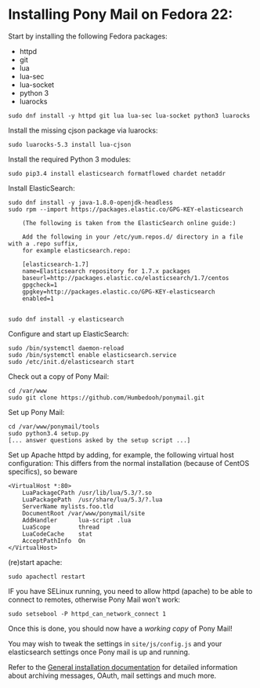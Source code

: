 # Installing Pony Mail on Fedora 22: #

Start by installing the following Fedora packages:

- httpd
- git
- lua
- lua-sec
- lua-socket
- python 3
- luarocks

~~~
sudo dnf install -y httpd git lua lua-sec lua-socket python3 luarocks
~~~

Install the missing cjson package via luarocks:

~~~
sudo luarocks-5.3 install lua-cjson
~~~

Install the required Python 3 modules:
~~~
sudo pip3.4 install elasticsearch formatflowed chardet netaddr
~~~


Install ElasticSearch:

~~~
sudo dnf install -y java-1.8.0-openjdk-headless
sudo rpm --import https://packages.elastic.co/GPG-KEY-elasticsearch

    (The following is taken from the ElasticSearch online guide:)

    Add the following in your /etc/yum.repos.d/ directory in a file with a .repo suffix,
    for example elasticsearch.repo:
    
    [elasticsearch-1.7]
    name=Elasticsearch repository for 1.7.x packages
    baseurl=http://packages.elastic.co/elasticsearch/1.7/centos
    gpgcheck=1
    gpgkey=http://packages.elastic.co/GPG-KEY-elasticsearch
    enabled=1


sudo dnf install -y elasticsearch
~~~


Configure and start up ElasticSearch:

~~~
sudo /bin/systemctl daemon-reload
sudo /bin/systemctl enable elasticsearch.service
sudo /etc/init.d/elasticsearch start
~~~


Check out a copy of Pony Mail:
~~~
cd /var/www
sudo git clone https://github.com/Humbedooh/ponymail.git
~~~


Set up Pony Mail:
~~~
cd /var/www/ponymail/tools
sudo python3.4 setup.py
[... answer questions asked by the setup script ...]
~~~


Set up Apache httpd by adding, for example, the following virtual host configuration:
This differs from the normal installation (because of CentOS specifics), so beware

~~~
<VirtualHost *:80>
    LuaPackageCPath /usr/lib/lua/5.3/?.so
    LuaPackagePath  /usr/share/lua/5.3/?.lua
    ServerName mylists.foo.tld
    DocumentRoot /var/www/ponymail/site
    AddHandler      lua-script .lua
    LuaScope        thread
    LuaCodeCache    stat
    AcceptPathInfo  On
</VirtualHost>
~~~

(re)start apache:

~~~
sudo apachectl restart
~~~

IF you have SELinux running, you need to allow httpd (apache) to
be able to connect to remotes, otherwise Pony Mail won't work:

~~~
sudo setsebool -P httpd_can_network_connect 1
~~~

Once this is done, you should now have a *working copy* of Pony Mail!

You may wish to tweak the settings in `site/js/config.js` and your
elasticsearch settings once Pony mail is up and running.

Refer to the [General installation documentation](INSTALLING.md) for
detailed information about archiving messages, OAuth, mail settings and
much more.